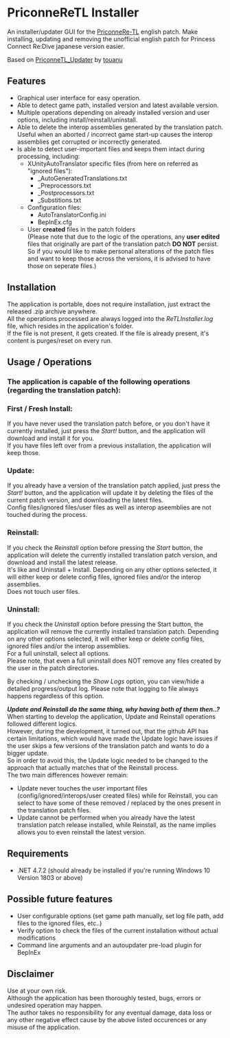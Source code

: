# PriconneReTL Installer
An installer/updater GUI for the [PriconneRe-TL](https://github.com/ImaterialC/PriconneRe-TL) english patch.
Make installing, updating and removing the unofficial english patch for Princess Connect Re:Dive japanese version easier.

Based on [PriconneTL_Updater](https://github.com/touanu/PriconeTL_Updater) by [touanu](https://github.com/touanu)

## Features
- Graphical user interface for easy operation.
- Able to detect game path, installed version and latest available version.
- Multiple operations depending on already installed version and user options, including install/reinstall/uninstall.
- Able to delete the interop assemblies generated by the translation patch. Useful when an aborted / incorrect game start-up causes the interop assemblies get corrupted or incorrectly generated.
- Is able to detect user-important files and keeps them intact during processing, including:
  - XUnityAutoTranslator specific files (from here on referred as "ignored files"):
      - _AutoGeneratedTranslations.txt
      - _Preprocessors.txt
      - _Postprocessors.txt
      - _Substitions.txt
  - Configuration files:
      - AutoTranslatorConfig.ini
      - BepInEx.cfg
  - User **created** files in the patch folders  
(Please note that due to the logic of the operations, any **user edited** files that originally are part of the translation patch **DO NOT** persist.
    So if you would like to make personal alterations of the patch files and want to keep those across the versions, it is advised to have those on seperate files.)

## Installation
The application is portable, does not require installation, just extract the released .zip archive anywhere.  
All the operations processed are always logged into the *ReTLInstaller.log* file, which resides in the application's folder.  
If the file is not present, it gets created. If the file is already present, it's content is purges/reset on every run.

## Usage / Operations  

### The application is capable of the following operations (regarding the translation patch):  

### First / Fresh Install:
If you have never used the translation patch before, or you don't have it currently installed, just press the *Start!* button, and the application will download and install it for you.  
If you have files left over from a previous installation, the application will keep those.

### Update:
If you already have a version of the translation patch applied, just press the *Start!* button, and the application will update it by deleting the files of the current patch version, and downloading the latest files.  
Config files/ignored files/user files as well as interop aseemblies are not touched during the process.

### Reinstall:
If you check the *Reinstall* option before pressing the *Start* button, the application will delete the currently installed translation patch version, and download and install the latest release.  
It's like and Uninstall + Install. 
Depending on any other options selected, it will either keep or delete config files, ignored files and/or the interop assemblies.  
Does not touch user files.

### Uninstall:
If you check the *Uninstall* option before pressing the Start button, the application will remove the currently installed translation patch.
Depending on any other options selected, it will either keep or delete config files, ignored files and/or the interop assemblies.  
For a full uninstall, select all options.  
Please note, that even a full uninstall does NOT remove any files created by the user in the patch directories.

By checking / unchecking the *Show Logs* option, you can view/hide a detailed progress/output log. Please note that logging to file always happens regardless of this option.

_**Update and Reinstall do the same thing, why having both of them then..?**_  
When starting to develop the application, Update and Reinstall operations followed different logics.  
However, during the development, it turned out, that the github API has certain limitations, which would have made the Update logic have issues if the user skips a few versions of the translation patch and wants to do a bigger update.  
So in order to avoid this, the Update logic needed to be changed to the approach that actually matches that of the Reinstall process.  
The two main differences however remain:
 - Update never touches the user important files (config/ignored/interops/user created files) while for Reinstall, you can select to have some of these removed / replaced by the ones present in the translation patch files.
 - Update cannot be performed when you already have the latest translation patch release installed, while Reinstall, as the name implies allows you to even reinstall the latest version.

## Requirements
- .NET 4.7.2 (should already be installed if you're running Windows 10 Version 1803 or above)

## Possible future features
- User configurable options (set game path manually, set log file path, add files to the ignored files, etc..)
- Verify option to check the files of the current installation without actual modifications
- Command line arguments and an autoupdater pre-load plugin for BepInEx

## Disclaimer
Use at your own risk.  
Although the application has been thoroughly tested, bugs, errors or undesired operation may happen.  
The author takes no responsibility for any eventual damage, data loss or any other negative effect cause by the above listed occurences or any misuse of the application.
